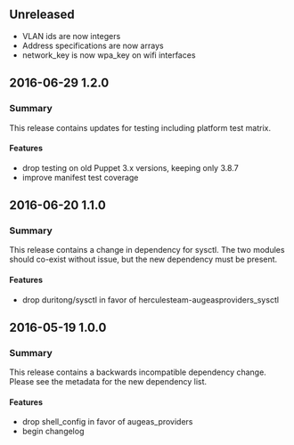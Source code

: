 ## Unreleased
 - VLAN ids are now integers
 - Address specifications are now arrays
 - network_key is now wpa_key on wifi interfaces

##  2016-06-29 1.2.0
### Summary
This release contains updates for testing including platform test matrix.

#### Features
 - drop testing on old Puppet 3.x versions, keeping only 3.8.7
 - improve manifest test coverage

## 2016-06-20 1.1.0
### Summary
This release contains a change in dependency for sysctl.  The two modules
should co-exist without issue, but the new dependency must be present.

#### Features
 - drop duritong/sysctl in favor of herculesteam-augeasproviders_sysctl

## 2016-05-19 1.0.0
### Summary
This release contains a backwards incompatible dependency change.  Please see
the metadata for the new dependency list.

#### Features
 - drop shell_config in favor of augeas_providers
 - begin changelog

